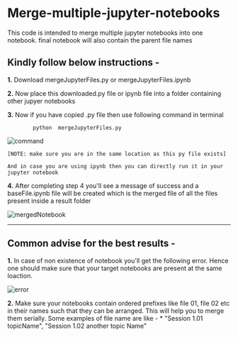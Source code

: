 # Merge-multiple-jupyter-notebooks
This code is intended to merge multiple jupyter notebooks into one notebook. final notebook will also contain the parent file names

## Kindly follow below instructions -
**1.** Download mergeJupyterFiles.py or mergeJupyterFiles.ipynb

**2.** Now place this downloaded.py file or ipynb file into a folder containing other jupyer notebooks

**3.** Now if you have copied .py file then use following command in terminal

```
		python  mergeJupyterFiles.py
```

![command](https://raw.githubusercontent.com/c17hawke/Merge-multiple-jupyter-notebooks/master/screeenshots/command.png "command")
	
	[NOTE: make sure you are in the same location as this py file exists]
	
	And in case you are using ipynb then you can directly run it in your jupyter notebook


**4.** After completing step 4 you'll see a message of success and a baseFile.ipynb file will be created which is the merged file of all the files present inside a result folder 

![mergedNotebook](https://raw.githubusercontent.com/c17hawke/Merge-multiple-jupyter-notebooks/master/screeenshots/mergedNotebook.png "mergedNotebook")
<hr>

## Common advise for the best results -
**1.** In case of non existence of notebook you'll get the following error. Hence one should make sure that your target notebooks are present at the same loaction. 

![error](https://raw.githubusercontent.com/c17hawke/Merge-multiple-jupyter-notebooks/master/screeenshots/error.png "error")

**2.** Make sure your notebooks contain ordered prefixes like file 01, file 02 etc in their names such that they can be arranged. This will help you to merge them serially. Some examples of file name are like -
	* "Session 1.01 topicName", "Session 1.02 another topic Name"
